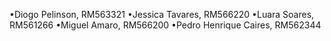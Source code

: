 •Diogo Pelinson, RM563321
•Jessica Tavares, RM566220
•Luara Soares, RM561266
•Miguel Amaro, RM566200
•Pedro Henrique Caires, RM562344